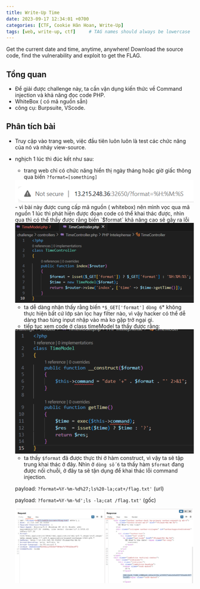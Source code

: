 ```yaml
---
title: Write-Up Time
date: 2023-09-17 12:34:01 +0700
categories: [CTF, Cookie Hân Hoan, Write-Up]
tags: [web, write-up, ctf]     # TAG names should always be lowercase
---
```

Get the current date and time, anytime, anywhere! Download the source code, find the vulnerability and exploit to get the FLAG.

## Tổng quan

- Để giải được challenge này, ta cần vận dụng kiến thức về Command injection và khả năng đọc code PHP.
- WhiteBox ( có mã nguồn sẵn)
- công cụ: Burpsuite, VScode.

## Phân tích bài

- Truy cập vào trang web, việc đầu tiên luôn luôn là test các chức năng của nó 
và nháy view-source.
- nghịch 1 lúc thì đúc kết như sau:
    - trang web chỉ có chức năng hiển thị ngày tháng hoặc giờ giấc thông qua biến 
    `?format=[something]`
    <img src="/assets/writeup/cookie/TIME/0.png">   
    - vì bài này được cung cấp mã nguồn ( whitebox) nên mình vọc qua mã nguồn 1 lúc thì phát hiện được đoạn code có thể khai thác được, nhìn qua thì có thể thấy được rằng biến `$format` khả năng cao sẽ gây ra lỗi
    
    <img src="/assets/writeup/cookie/TIME/1.png">   
    
    - ta dễ dàng nhận thấy rằng biến `*$_GET['format']` `dòng 6`* không thực hiện bất cứ lớp sàn lọc hay filter nào, vì vậy hacker có thể dễ dàng thao túng input nhập vào mà ko gặp trở ngại gì.
    - tiếp tục xem code ở class timeModel ta thấy được rằng:
    
    <img src="/assets/writeup/cookie/TIME/2.png">   
    
    - ta thấy `$format` đã được thực thi ở hàm construct, vì vậy ta sẽ tập trung khai thác ở đây. Nhìn ở `dòng số 6` ta thấy hàm `$format` đang được nối chuỗi, ở đây ta sẽ tận dụng để khai thác lỗi command injection.
    
    payload: `?format=%Y-%m-%d%27;ls%20-la;cat+/flag.txt'` (url)
    
    payload: `?format=%Y-%m-%d';ls -la;cat /flag.txt'` (gốc)
    
    <img src="/assets/writeup/cookie/TIME/3.png">   
